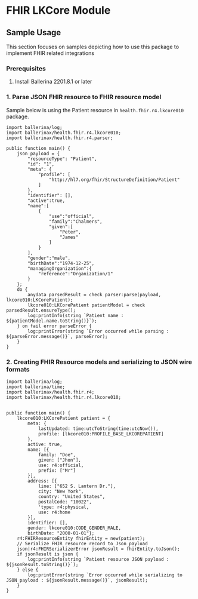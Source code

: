 # FHIR LKCore Module

## Sample Usage

This section focuses on samples depicting how to use this package to implement FHIR related integrations

### Prerequisites

1. Install Ballerina 2201.8.1 or later

### 1. Parse JSON FHIR resource to FHIR resource model
Sample below is using the Patient resource in `health.fhir.r4.lkcore010` package.

```ballerina
import ballerina/log;
import ballerinax/health.fhir.r4.lkcore010;
import ballerinax/health.fhir.r4.parser;

public function main() {
    json payload = {
        "resourceType": "Patient",
        "id": "1",
        "meta": {
            "profile": [
                "http://hl7.org/fhir/StructureDefinition/Patient"
            ]
        },
        "identifier": [],
        "active":true,
        "name":[
            {
                "use":"official",
                "family":"Chalmers",
                "given":[
                    "Peter",
                    "James"
                ]
            }
        ],
        "gender":"male",
        "birthDate":"1974-12-25",
        "managingOrganization":{
            "reference":"Organization/1"
        }
    };
    do {
        anydata parsedResult = check parser:parse(payload, lkcore010:LKCorePatient);
        lkcore010:LKCorePatient patientModel = check parsedResult.ensureType();
        log:printInfo(string `Patient name : ${patientModel.name.toString()}`);
    } on fail error parseError {
    	log:printError(string `Error occurred while parsing : ${parseError.message()}`, parseError);
    }
}
```

### 2. Creating FHIR Resource models and serializing to JSON wire formats

```ballerina
import ballerina/log;
import ballerina/time;
import ballerinax/health.fhir.r4;
import ballerinax/health.fhir.r4.lkcore010;


public function main() {
    lkcore010:LKCorePatient patient = {
        meta: {
            lastUpdated: time:utcToString(time:utcNow()),
            profile: [lkcore010:PROFILE_BASE_LKCOREPATIENT]
        },
        active: true,
        name: [{
            family: "Doe",
            given: ["Jhon"],
            use: r4:official,
            prefix: ["Mr"]
        }],
        address: [{
            line: ["652 S. Lantern Dr."],
            city: "New York",
            country: "United States",
            postalCode: "10022",
            'type: r4:physical,
            use: r4:home
        }],
        identifier: [], 
        gender: lkcore010:CODE_GENDER_MALE, 
        birthDate: "2000-01-01"};
    r4:FHIRResourceEntity fhirEntity = new(patient);
    // Serialize FHIR resource record to Json payload
    json|r4:FHIRSerializerError jsonResult = fhirEntity.toJson();
    if jsonResult is json {
        log:printInfo(string `Patient resource JSON payload : ${jsonResult.toString()}`);
    } else {
        log:printError(string `Error occurred while serializing to JSON payload : ${jsonResult.message()}`, jsonResult);
    }
}
```
